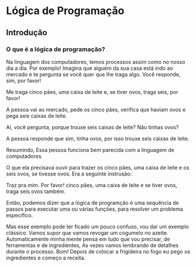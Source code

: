 # Lógica de Programação

## Introdução

### O que é a lógica de programação?
Na linguagem dos computadores, temos processos assim como no nosso dia a dia. Por exemplo! Imagina que alguém da sua casa está indo ao mercado e te pergunta se você quer que lhe traga algo. Você responde, sim, por favor!

Me traga cinco pães, uma caixa de leite e, se tiver ovos, traga seis, por favor!

A pessoa vai ao mercado, pede os cinco pães, verifica que haviam ovos e pega seis caixas de leite.

Aí, você pergunta, porque trouxe seis caixas de leite?
Não tinhas ovos?

A pessoa responde que sim, tinha ovos, por isso trouxe seis caixas de leite.

Resumindo, Essa pessoa funciona bem parecida com a linguagem de computadores.

O que ela precisava ouvir para trazer os cinco pães, uma caixa de leite e os seis ovos, se tivesse ovos. Era a seguinte instrusão: 

Traz pra mim. Por favor!
cinco pães, uma caixa de leite e se tiver ovos, traga seis ovos também.

Então, podemos dizer que a lógica de programção é uma sequência de passos para executar uma ou várias funções, para resolver um problema específico.

Mas esse exemplo pode ter ficado um pouco confuso, vou dar um exemplo clássico.
Vamos supor que vamos revogar um cogumelo no azeite.
Automaticamente minha mente pensa em tudo que vou precisar, de ferramentas e de ingredientes, As vezes vamos lembrando de detalhes durante o processo. Bom! Depois de colocar a frigideira no fogo eu pego os ingredientes e começo a receita.
